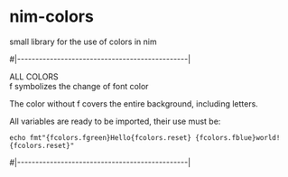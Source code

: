 # nim-colors
small library for the use of colors in nim


#|-----------------------------------------------|
 
 ALL COLORS  
 f symbolizes the change of font color
 
 The color without f covers the entire background, including letters.
 
 All variables are ready to be imported, their use must be:
 ```
echo fmt"{fcolors.fgreen}Hello{fcolors.reset} {fcolors.fblue}world!{fcolors.reset}"
```
#|-----------------------------------------------|

